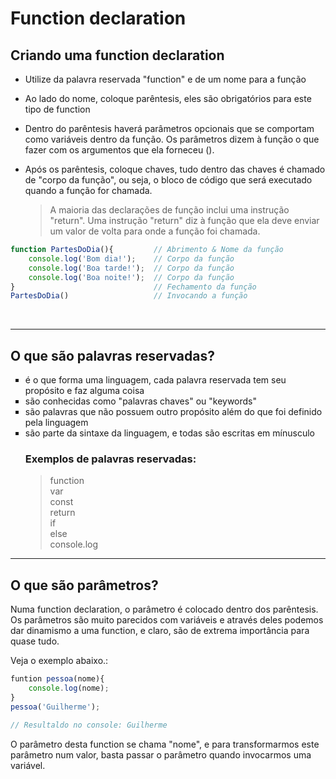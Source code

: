 # Function declaration
 
## Criando uma function declaration
- Utilize da palavra reservada "function" e de um nome para a função
- Ao lado do nome, coloque parêntesis, eles são obrigatórios para este tipo de function
- Dentro do parêntesis haverá parâmetros opcionais que se comportam como variáveis dentro da função. Os parâmetros dizem à função o que fazer com os argumentos que ela forneceu ().
- Após os parêntesis, coloque chaves, tudo dentro das chaves é chamado de "corpo da função", ou seja, o bloco de código que será executado quando a função for chamada.

  >A maioria das declarações de função inclui uma instrução "return". Uma instrução "return" diz à função que ela deve enviar um valor de volta para onde a função foi chamada.
```js
function PartesDoDia(){         // Abrimento & Nome da função
    console.log('Bom dia!');    // Corpo da função 
    console.log('Boa tarde!');  // Corpo da função
    console.log('Boa noite!');  // Corpo da função
}                               // Fechamento da função
PartesDoDia()                   // Invocando a função 
```

</br>

_________________________________________________________________

## O que são palavras reservadas?
<ul type=square>
<li>é o que forma uma linguagem, cada palavra reservada tem seu propósito e faz alguma coisa</li>
<li>são conhecidas como "palavras chaves" ou "keywords" </li>
<li>são palavras que não possuem outro propósito além do que foi definido pela linguagem</li>
<li>são parte da sintaxe da linguagem, e todas são escritas em mínusculo </li>

### Exemplos de palavras reservadas: 
> function      </br>
> var           </br>
> const         </br>
> return        </br>
> if            </br>
> else          </br>
> console.log   </br>
</ul>

_________________________________________________________________

## O que são parâmetros? 
Numa function declaration, o parâmetro é colocado dentro dos parêntesis. Os parâmetros são muito parecidos com variáveis e através deles podemos dar dinamismo a uma function, e claro, são de extrema importância para quase tudo.

Veja o exemplo abaixo.: 
```js
funtion pessoa(nome){
    console.log(nome);
}
pessoa('Guilherme');

// Resultaldo no console: Guilherme
```
O parâmetro desta function se chama "nome", e para transformarmos este parâmetro num valor, basta
passar o parâmetro quando invocarmos uma variável.

